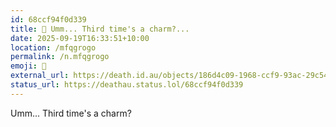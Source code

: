 ```yaml
---
id: 68ccf94f0d339
title: 🥉 Umm... Third time's a charm?...
date: 2025-09-19T16:33:51+10:00
location: /mfqgrogo
permalink: /n.mfqgrogo
emoji: 🥉
external_url: https://death.id.au/objects/186d4c09-1968-ccf9-93ac-29c541395502
status_url: https://deathau.status.lol/68ccf94f0d339
---
```


Umm... Third time's a charm?
